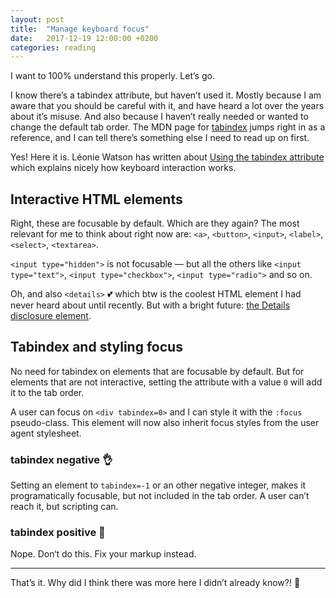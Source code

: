 ```yaml
---
layout: post
title:  "Manage keyboard focus"
date:   2017-12-19 12:00:00 +0200
categories: reading
---
```


I want to 100% understand this properly. Let’s go.

I know there’s a tabindex attribute, but haven’t used it. Mostly because I am aware that you should be careful with it, and have heard a lot over the years about it’s misuse. And also because I haven’t really  needed or wanted to change the default tab order. The MDN page for [tabindex](https://developer.mozilla.org/en-US/docs/Web/HTML/Global_attributes/tabindex) jumps right in as a reference, and I can tell there’s something else I need to read up on first.

Yes! Here it is. Léonie Watson has written about [Using the tabindex attribute](https://developer.paciellogroup.com/blog/2014/08/using-the-tabindex-attribute/) which explains nicely how keyboard interaction works.

## Interactive HTML elements

Right, these are focusable by default. Which are they again? The most relevant for me to think about right now are:
`<a>`, `<button>`, `<input>`, `<label>`, `<select>`, `<textarea>`.

`<input type="hidden">` is not focusable — but all the others like `<input type="text">`, `<input type="checkbox">`, `<input type="radio">` and so on.

Oh, and also `<details>` 💕 which btw is the coolest HTML element I had never heard about until recently. But with a bright future: [the Details disclosure element](https://developer.mozilla.org/en-US/docs/Web/HTML/Element/details).

## Tabindex and styling focus

No need for tabindex on elements that are focusable by default. But for elements that are not interactive, setting the attribute with a value `0` will add it to the tab order.

A user can focus on `<div tabindex=0>` and I can style it with the `:focus` pseudo-class. This&nbsp;element will now also inherit focus styles from the user agent stylesheet.

### tabindex negative 👌

Setting an element to `tabindex=-1` or an other negative integer, makes it programatically focusable, but not included in the tab order. A user can’t reach it, but scripting can.

### tabindex positive 🚫

Nope. Don‘t do this. Fix your markup instead.

---

That’s it. Why did I think there was more here I didn’t already know?! 🤔
